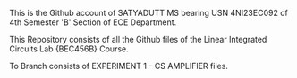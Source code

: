 This is the Github account of SATYADUTT MS bearing USN 4NI23EC092 of 4th Semester 'B' Section of ECE Department.

This Repository consists of all the Github files of the Linear Integrated Circuits Lab {BEC456B} Course.

To Branch consists of EXPERIMENT 1 - CS AMPLIFIER files.
